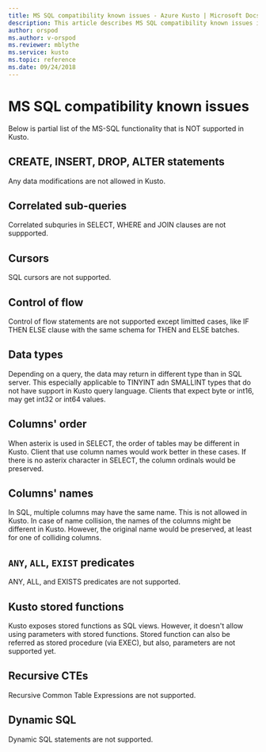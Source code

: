 ```yaml
---
title: MS SQL compatibility known issues - Azure Kusto | Microsoft Docs
description: This article describes MS SQL compatibility known issues in Azure Kusto.
author: orspod
ms.author: v-orspod
ms.reviewer: mblythe
ms.service: kusto
ms.topic: reference
ms.date: 09/24/2018
---
```

# MS SQL compatibility known issues

Below is partial list of the MS-SQL functionality that is NOT supported in Kusto.

## CREATE, INSERT, DROP, ALTER statements

Any data modifications are not allowed in Kusto.

## Correlated sub-queries

Correlated subquries in SELECT, WHERE and JOIN clauses are not suppported.

## Cursors

SQL cursors are not supported.

## Control of flow

Control of flow statements are not supported except limitted cases, like IF THEN ELSE clause with the same schema for THEN and ELSE batches.

## Data types

Depending on a query, the data may return in different type than in SQL server. This especially applicable to TINYINT adn SMALLINT types that do not have support in Kusto query language. Clients that expect byte or int16, may get int32 or int64 values.

## Columns' order

When asterix is used in SELECT, the order of tables may be different in Kusto. Client that use column names would work better in these cases.
If there is no asterix character in SELECT, the column ordinals would be preserved.

## Columns' names

In SQL, multiple columns may have the same name. This is not allowed in Kusto. In case of name collision, the names of the columns might be different in Kusto. However, the original name would be preserved, at least for one of colliding columns.

## `ANY`, `ALL`, `EXIST` predicates

ANY, ALL, and EXISTS predicates are not supported.

## Kusto stored functions 

Kusto exposes stored functions as SQL views. However, it doesn't allow using parameters with stored functions. Stored function can also be referred as stored procedure (via EXEC), but also, parameters are not supported yet.

## Recursive CTEs

Recursive Common Table Expressions are not supported.

## Dynamic SQL

Dynamic SQL statements are not supported.